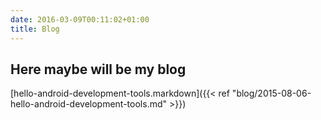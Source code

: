 ```yaml
---
date: 2016-03-09T00:11:02+01:00
title: Blog
---
```


## Here maybe will be my blog

[hello-android-development-tools.markdown]({{< ref "blog/2015-08-06-hello-android-development-tools.md" >}})

